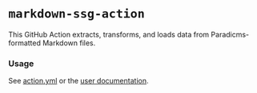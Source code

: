 # `markdown-ssg-action`

This GitHub Action extracts, transforms, and loads data from Paradicms-formatted Markdown files.

### Usage

See [action.yml](action.yml) or the [user documentation](https://paradicms.org/docs/reference/github-actions#markdown-etl-action).